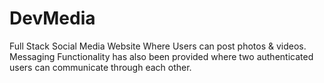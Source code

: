 # DevMedia
Full Stack Social Media Website Where Users can post photos &amp; videos. Messaging Functionality has also been provided where two authenticated users can communicate through each other.
